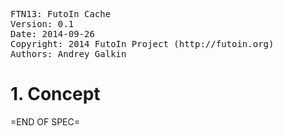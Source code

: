 <pre>
FTN13: FutoIn Cache
Version: 0.1
Date: 2014-09-26
Copyright: 2014 FutoIn Project (http://futoin.org)
Authors: Andrey Galkin
</pre>

# 1. Concept



=END OF SPEC=
